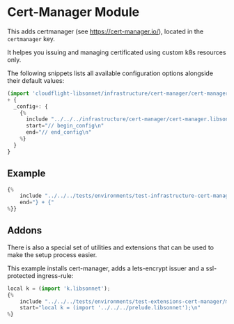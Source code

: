 # Cert-Manager Module

This adds certmanager (see https://cert-manager.io/), located in the `certmanager` key.

It helpes you issuing and managing certificated using custom k8s resources only. 

The following snippets lists all available configuration options alongside their default values:

```.ts
(import 'cloudflight-libsonnet/infrastructure/cert-manager/cert-manager.libsonnet')
+ {
  _config+: {
    {%
      include "../../../infrastructure/cert-manager/cert-manager.libsonnet"
      start="// begin_config\n"
      end="// end_config\n"
    %}
  }
}
```

## Example

```.ts
{%
    include "../../../tests/environments/test-infrastructure-cert-manager/main.jsonnet"
    end="} + {"
%}}
```

## Addons

There is also a special set of utilities and extensions that can be used to make the setup process easier.

This example installs cert-manager, adds a lets-encrypt issuer and a ssl-protected ingress-rule:

```.ts
local k = (import 'k.libsonnet');
{%
    include "../../../tests/environments/test-extensions-cert-manager/main.jsonnet"
    start="local k = (import '../../../prelude.libsonnet');\n"
%}
```
